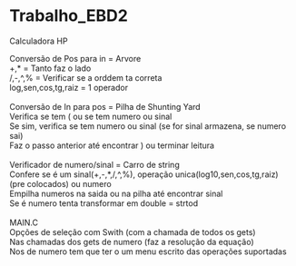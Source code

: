 # Trabalho_EBD2
Calculadora HP

Conversão de Pos para in = Arvore <br />
+,* = Tanto faz o lado <br />
/,-,^,% = Verificar se a orddem ta correta <br />
log,sen,cos,tg,raiz = 1 operador <br />
<br />
Conversão de In para pos = Pilha de Shunting Yard <br />
Verifica se tem ( ou se tem numero ou sinal <br />
Se sim, verifica se tem numero ou sinal (se for sinal armazena, se numero sai) <br />
Faz o passo anterior até encontrar ) ou terminar leitura <br />
<br />
Verificador de numero/sinal = Carro de string <br />
Confere se é um sinal(+,-,*,/,^,%), operação unica(log10,sen,cos,tg,raiz) (pre colocados) ou numero <br />
Empilha numeros na saida ou na pilha até encontrar sinal <br />
Se é numero tenta transformar em double = strtod <br />
<br />
MAIN.C <br />
Opções de seleção com Swith (com a chamada de todos os gets) <br />
Nas chamadas dos gets de numero (faz a resolução da equação) <br />
Nos de numero tem que ter o um menu escrito das operações suportadas
